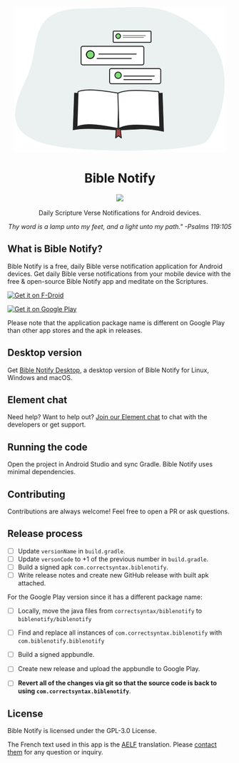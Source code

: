 <div align="center">
  <img src=".assets/illustration.svg" />
  <h1>Bible Notify</h1>
  <p>
  <a href="LICENSE"><img src="https://img.shields.io/badge/License-GPL_v3-green.svg" /></a>
  </p>
  <p>Daily Scripture Verse Notifications for Android devices.</p>
  <p><i>Thy word is a lamp unto my feet, and a light unto my path." -Psalms 119:105</i></p>
</div>


## What is Bible Notify?

Bible Notify is a free, daily Bible verse notification application for Android devices. Get daily Bible verse notifications from your mobile device with the free & open-source Bible Notify app and meditate on the Scriptures. 

[<img src="https://fdroid.gitlab.io/artwork/badge/get-it-on.png"
     alt="Get it on F-Droid"
     height="80">](https://f-droid.org/packages/com.correctsyntax.biblenotify/)

[<img src="https://play.google.com/intl/en_us/badges/static/images/badges/en_badge_web_generic.png"
     alt="Get it on Google Play"
     height="80">](https://play.google.com/store/apps/details?id=com.biblenotify.biblenotify)

Please note that the application package name is different on Google Play than other app stores and the apk in releases.


## Desktop version

Get [Bible Notify Desktop](https://github.com/BibleNotify/BibleNotifyDesktop), a desktop version of Bible Notify for Linux, Windows and macOS.


## Element chat

Need help? Want to help out? [Join our Element chat](https://matrix.to/#/#bible-notify:matrix.org) to chat with the developers or get support.


## Running the code

Open the project in Android Studio and sync Gradle. Bible Notify uses minimal dependencies.


## Contributing

Contributions are always welcome! Feel free to open a PR or ask questions.


## Release process

- [ ] Update ``versionName`` in ``build.gradle``.
- [ ] Update  ``versonCode`` to +1 of the previous number in ``build.gradle``.
- [ ] Build a signed apk ``com.correctsyntax.biblenotify``.
- [ ] Write release notes and create new GitHub release with built apk attached.

For the Google Play version since it has a different package name:
- [ ] Locally, move the java files from ``correctsyntax/biblenotify`` to ``biblenotify/biblenotify``
- [ ] Find and replace all instances of ``com.correctsyntax.biblenotify`` with ``com.biblenotify.biblenotify`` 
- [ ] Build a signed appbundle.
- [ ] Create new release and upload the appbundle to Google Play.
- [ ] **Revert all of the changes via git so that the source code is back to using ``com.correctsyntax.biblenotify``**.


## License

Bible Notify is licensed under the GPL-3.0 License.

The French text used in this app is the [AELF](https://www.aelf.org/) translation. Please [contact them](https://www.aelf.org/contact) for any question or inquiry.

